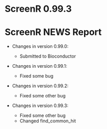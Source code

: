 # ScreenR 0.99.3

# ScreenR NEWS Report

* Changes in version 0.99.0:
  * Submitted to Bioconductor 
  
* Changes in version 0.99.1:
  * Fixed some bug 

* Changes in version 0.99.2:
  * Fixed some other bug 

* Changes in version 0.99.3:
  * Fixed some other bug 
  * Changed find_common_hit
